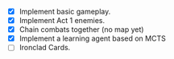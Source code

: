 - [x] Implement basic gameplay.
- [x] Implement Act 1 enemies.
- [x] Chain combats together (no map yet)
- [x] Implement a learning agent based on MCTS
- [ ] Ironclad Cards.